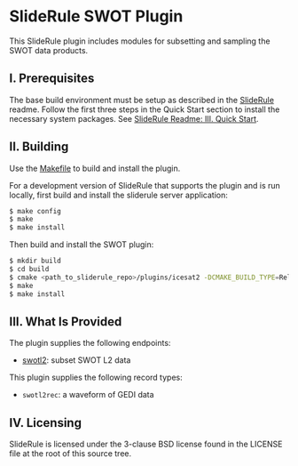 # SlideRule SWOT Plugin

This SlideRule plugin includes modules for subsetting and sampling the SWOT data products.

## I. Prerequisites

The base build environment must be setup as described in the [SlideRule](https://github.com/SlideRuleEarth/sliderule) readme.  Follow the first three steps in the Quick Start section to install the necessary system packages.  See [SlideRule Readme: III. Quick Start](https://github.com/SlideRuleEarth/sliderule/blob/master/README.md#iii-quick-start).

## II. Building

Use the [Makefile](Makefile) to build and install the plugin.

For a development version of SlideRule that supports the plugin and is run locally, first build and install the sliderule server application:
```bash
$ make config
$ make
$ make install
```

Then build and install the SWOT plugin:
```bash
$ mkdir build
$ cd build
$ cmake <path_to_sliderule_repo>/plugins/icesat2 -DCMAKE_BUILD_TYPE=Release
$ make
$ make install
```

## III. What Is Provided

The plugin supplies the following endpoints:
* [swotl2](endpoints/swotl2.lua): subset SWOT L2 data

This plugin supplies the following record types:
* `swotl2rec`: a waveform of GEDI data

## IV. Licensing

SlideRule is licensed under the 3-clause BSD license found in the LICENSE file at the root of this source tree.
